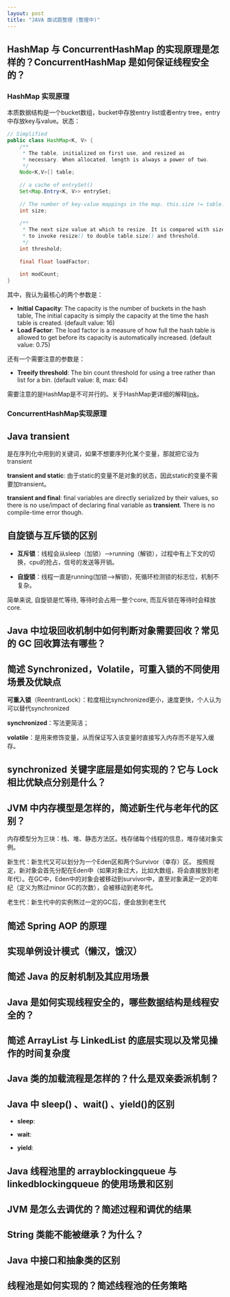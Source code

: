 ```yaml
---
layout: post
title: "JAVA 面试题整理 (整理中)"
---
```


## HashMap 与 ConcurrentHashMap 的实现原理是怎样的？ConcurrentHashMap 是如何保证线程安全的？

### HashMap 实现原理

本质数据结构是一个bucket数组，bucket中存放entry list或者entry tree，entry中存放key与value。状态：

```java
// Simplified
public class HashMap<K, V> {
    /**
     * The table, initialized on first use, and resized as
     * necessary. When allocated, length is always a power of two.
     */
    Node<K,V>[] table;
    
    // a cache of entrySet()
    Set<Map.Entry<K, V>> entrySet;
    
    // The number of key-value mappings in the map. this.size != table.size().
    int size;
    
    /**
     * The next size value at which to resize. It is compared with size,
     * to invoke resize() to double table.size() and threshold.
     */
    int threshold;
    
    final float loadFactor;
    
    int modCount;
}
```

其中，我认为最核心的两个参数是：

- **Initial Capacity**: The capacity is the number of buckets in the hash table,
The initial capacity is simply the capacity at the time the hash table is
created. (default value: 16)
- **Load Factor**: The load factor is a measure of how full the hash table is
allowed to get before its capacity is automatically increased. (default value: 0.75)

还有一个需要注意的参数是：

- **Treeify threshold**: The bin count threshold for using a tree rather than list for a bin. (default value: 8, max: 64)

需要注意的是HashMap是不可并行的。关于HashMap更详细的解释[link](https://yikun.github.io/2015/04/01/Java-HashMap%E5%B7%A5%E4%BD%9C%E5%8E%9F%E7%90%86%E5%8F%8A%E5%AE%9E%E7%8E%B0/)。

### ConcurrentHashMap实现原理





## Java transient

是在序列化中用到的关键词，如果不想要序列化某个变量，那就把它设为transient

**transient and static**: 由于static的变量不是对象的状态，因此static的变量不需要加transient。

**transient and final**: final variables are directly serialized by their values, so there is no use/impact of declaring final variable as **transient**. There is no compile-time error though.

## 自旋锁与互斥锁的区别

- **互斥锁**：线程会从sleep（加锁）——>running（解锁），过程中有上下文的切换，cpu的抢占，信号的发送等开销。

- **自旋锁**：线程一直是running(加锁——>解锁)，死循环检测锁的标志位，机制不复杂。

简单来说, 自旋锁是忙等待, 等待时会占用一整个core, 而互斥锁在等待时会释放core.

## Java 中垃圾回收机制中如何判断对象需要回收？常见的 GC 回收算法有哪些？

## 简述 Synchronized，Volatile，可重入锁的不同使用场景及优缺点

**可重入锁**（ReentrantLock）：粒度相比synchronized更小，速度更快，个人认为可以替代synchronized

**synchronized**：写法更简洁；

**volatile**：是用来修饰变量，从而保证写入该变量时直接写入内存而不是写入缓存。

## synchronized 关键字底层是如何实现的？它与 Lock 相比优缺点分别是什么？

## JVM 中内存模型是怎样的，简述新生代与老年代的区别？

内存模型分为三块：栈、堆、静态方法区。栈存储每个线程的信息，堆存储对象实例。



新生代：新生代又可以划分为一个Eden区和两个Survivor（幸存）区。 按照规定，新对象会首先分配在Eden中（如果对象过大，比如大数组，将会直接放到老年代）。在GC中，Eden中的对象会被移动到survivor中，直至对象满足一定的年纪（定义为熬过minor GC的次数），会被移动到老年代。



老生代：新生代中的实例熬过一定的GC后，便会放到老生代

## 简述 Spring AOP 的原理

## 实现单例设计模式（懒汉，饿汉）

## 简述 Java 的反射机制及其应用场景

## Java 是如何实现线程安全的，哪些数据结构是线程安全的？

## 简述 ArrayList 与 LinkedList 的底层实现以及常见操作的时间复杂度

## Java 类的加载流程是怎样的？什么是双亲委派机制？

## Java 中 sleep() 、wait() 、yield()的区别

- **sleep**: 

- **wait**: 
- **yield**: 

## Java 线程池里的 arrayblockingqueue 与 linkedblockingqueue 的使用场景和区别

## JVM 是怎么去调优的？简述过程和调优的结果

## String 类能不能被继承？为什么？

## Java 中接口和抽象类的区别

## 线程池是如何实现的？简述线程池的任务策略
